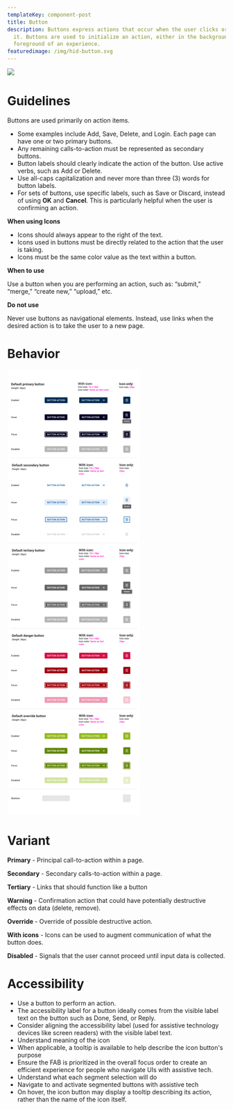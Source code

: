 ```yaml
---
templateKey: component-post
title: Button
description: Buttons express actions that occur when the user clicks or touches
  it. Buttons are used to initialize an action, either in the background or
  foreground of an experience.
featuredimage: /img/hid-button.svg
---
```

![](/img/buttons.png)

# **Guidelines**

Buttons are used primarily on action items.

* Some examples include Add, Save, Delete, and Login. Each page can have one or two primary buttons. 
* Any remaining calls-to-action must be represented as secondary buttons.
* Button labels should clearly indicate the action of the button. Use active verbs, such as Add or Delete.
* Use all-caps capitalization and never more than three (3) words for button labels.
* For sets of buttons, use specific labels, such as Save or Discard, instead of using **OK** and **Cancel**. This is particularly helpful when the user is confirming an action.

**When using Icons**

* Icons should always appear to the right of the text.
* Icons used in buttons must be directly related to the action that the user is taking.
* Icons must be the same color value as the text within a button.

**When to use**

Use a button when you are performing an action, such as: “submit,” “merge,” “create new,” “upload,” etc.

**Do not use**

Never use buttons as navigational elements. Instead, use links when the desired action is to take the user to a new page.

# **Behavior**

![](/static/img/button.png)

# **Variant**                      

**Primary** - Principal call-to-action within a page.

**Secondary** - Secondary calls-to-action within a page.

**Tertiary** - Links that should function like a button

**Warning** - Confirmation action that could have potentially destructive effects on data (delete, remove).

**Override** - Override of possible destructive action.

**With icons** - Icons can be used to augment communication of what the button does.

**Disabled** - Signals that the user cannot proceed until input data is collected.

# **Accessibility**

* Use a button to perform an action.
* The accessibility label for a button ideally comes from the visible label text on the button such as Done, Send, or Reply. 
* Consider aligning the accessibility label (used for assistive technology devices like screen readers) with the visible label text.
* Understand meaning of the icon
* When applicable, a tooltip is available to help describe the icon button's purpose
* Ensure the FAB is prioritized in the overall focus order to create an efficient experience for people who navigate UIs with assistive tech.
* Understand what each segment selection will do
* Navigate to and activate segmented buttons with assistive tech
* On hover, the icon button may display a tooltip describing its action, rather than the name of the icon itself.